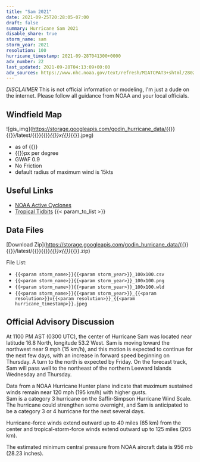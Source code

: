 ```yaml
---
title: "Sam 2021"
date: 2021-09-25T20:28:05-07:00
draft: false
summary: Hurricane Sam 2021
disable_share: true
storm_name: sam
storm_year: 2021
resolution: 100
hurricane_timestamp: 2021-09-28T041300+0000
adv_number: 22
last_updated: 2021-09-28T04:13:09+00:00
adv_sources: https://www.nhc.noaa.gov/text/refresh/MIATCPAT3+shtml/280232.shtml;https://www.nhc.noaa.gov/refresh/graphics_at3+shtml/023453.shtml?cone
---
```

*DISCLAIMER* This is not official information or modeling, I'm just a dude on the internet.  Please follow all guidance from NOAA and your local officials.

## Windfield Map
![gis_img](https://storage.googleapis.com/godin_hurricane_data/{{<param storm_name>}}{{<param storm_year>}}/latest/{{<param storm_name>}}{{<param storm_year>}}_{{<param resolution>}}x{{<param resolution>}}_{{<param hurricane_timestamp>}}.jpeg)

- as of {{<param last_updated>}}
- {{<param resolution>}}px per degree
- GWAF 0.9
- No Friction
- default radius of maximum wind is 15kts

## Useful Links
- [NOAA Active Cyclones](https://www.nhc.noaa.gov/)
- [Tropical Tidbits](https://www.tropicaltidbits.com/storminfo/)
{{< param_to_list >}}

## Data Files
[Download Zip](https://storage.googleapis.com/godin_hurricane_data/{{<param storm_name>}}{{<param storm_year>}}/latest/{{<param storm_name>}}{{<param storm_year>}}_{{<param resolution>}}x{{<param resolution>}}_{{<param hurricane_timestamp>}}.zip)

File List:
- `{{<param storm_name>}}{{<param storm_year>}}_100x100.csv`
- `{{<param storm_name>}}{{<param storm_year>}}_100x100.png`
- `{{<param storm_name>}}{{<param storm_year>}}_100x100.wld`
- `{{<param storm_name>}}{{<param storm_year>}}_{{<param resolution>}}x{{<param resolution>}}_{{<param hurricane_timestamp>}}.jpeg`


## Official Advisory Discussion
At 1100 PM AST (0300 UTC), the center of Hurricane Sam was located
near latitude 16.8 North, longitude 53.2 West. Sam is moving toward
the northwest near 9 mph (15 km/h), and this motion is expected to
continue for the next few days, with an increase in forward speed 
beginning on Thursday.  A turn to the north is expected by Friday.
On the forecast track, Sam will pass well to the northeast of the
northern Leeward Islands Wednesday and Thursday.
 
Data from a NOAA Hurricane Hunter plane indicate that maximum 
sustained winds remain near 120 mph (195 km/h) with higher gusts.  
Sam is a category 3 hurricane on the Saffir-Simpson Hurricane Wind 
Scale.  The hurricane could strengthen some overnight, and Sam is 
anticipated to be a category 3 or 4 hurricane for the next several 
days.
 
Hurricane-force winds extend outward up to 40 miles (65 km) from the
center and tropical-storm-force winds extend outward up to 125 miles
(205 km).
 
The estimated minimum central pressure from NOAA aircraft data is 
956 mb (28.23 inches).
